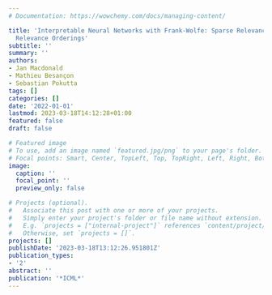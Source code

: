 ```yaml
---
# Documentation: https://wowchemy.com/docs/managing-content/

title: 'Interpretable Neural Networks with Frank-Wolfe: Sparse Relevance Maps and
  Relevance Orderings'
subtitle: ''
summary: ''
authors:
- Jan Macdonald
- Mathieu Besançon
- Sebastian Pokutta
tags: []
categories: []
date: '2022-01-01'
lastmod: 2023-03-18T14:12:28+01:00
featured: false
draft: false

# Featured image
# To use, add an image named `featured.jpg/png` to your page's folder.
# Focal points: Smart, Center, TopLeft, Top, TopRight, Left, Right, BottomLeft, Bottom, BottomRight.
image:
  caption: ''
  focal_point: ''
  preview_only: false

# Projects (optional).
#   Associate this post with one or more of your projects.
#   Simply enter your project's folder or file name without extension.
#   E.g. `projects = ["internal-project"]` references `content/project/deep-learning/index.md`.
#   Otherwise, set `projects = []`.
projects: []
publishDate: '2023-03-18T13:12:26.951801Z'
publication_types:
- '2'
abstract: ''
publication: '*ICML*'
---
```

